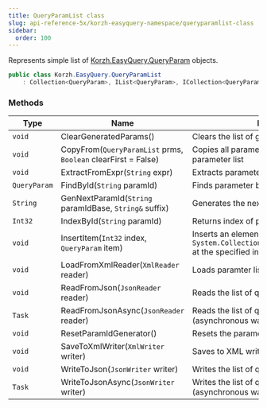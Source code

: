 ```yaml
---
title: QueryParamList class
slug: api-reference-5x/korzh-easyquery-namespace/queryparamlist-class
sidebar:
  order: 100
---
```


Represents simple list of [Korzh.EasyQuery.QueryParam](///easyquery/docs/api-reference-5x/korzh-easyquery-namespace/queryparam-class) objects.
```csharp
public class Korzh.EasyQuery.QueryParamList
    : Collection<QueryParam>, IList<QueryParam>, ICollection<QueryParam>, IEnumerable<QueryParam>, IEnumerable, IList, ICollection, IReadOnlyList<QueryParam>, IReadOnlyCollection<QueryParam>

```

### Methods

| Type | Name | Description | 
| --- | --- | --- | 
| `void` | ClearGeneratedParams() | Clears the list of generated parameters. | 
| `void` | CopyFrom(`QueryParamList` prms, `Boolean` clearFirst = False) | Copies all parameters from some other parameter list | 
| `void` | ExtractFromExpr(`String` expr) | Extracts parameters from expression. | 
| `QueryParam` | FindById(`String` paramId) | Finds parameter by its ID. | 
| `String` | GenNextParamId(`String` paramIdBase, `String&` suffix) | Generates the next parameter identifier. | 
| `Int32` | IndexById(`String` paramId) | Returns index of parameter by its ID. | 
| `void` | InsertItem(`Int32` index, `QueryParam` item) | Inserts an element into the `System.Collections.ObjectModel.Collection'1` at the specified index. | 
| `void` | LoadFromXmlReader(`XmlReader` reader) | Loads paramter list from XML reader. | 
| `void` | ReadFromJson(`JsonReader` reader) | Reads the list of query parameters from JSON. | 
| `Task` | ReadFromJsonAsync(`JsonReader` reader) | Reads the list of query parameters from JSON (asynchronous way). | 
| `void` | ResetParamIdGenerator() | Resets the parameter identifier generator. | 
| `void` | SaveToXmlWriter(`XmlWriter` writer) | Saves to XML writer. | 
| `void` | WriteToJson(`JsonWriter` writer) | Writes the list of query parameters to JSON. | 
| `Task` | WriteToJsonAsync(`JsonWriter` writer) | Writes the list of query parameters to JSON (asynchronous way). |
